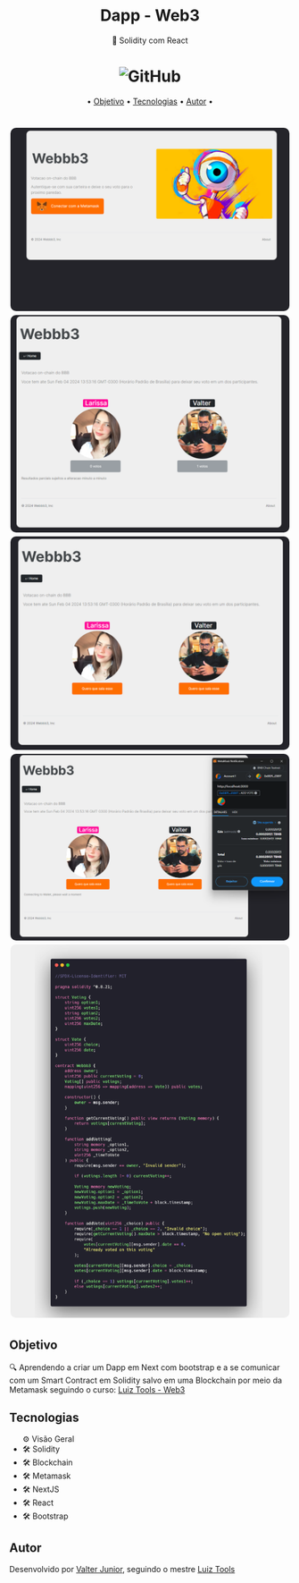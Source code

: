 <h1 align="center">Dapp - Web3</h1>


<p align="center"> 🚀 Solidity com React</p>

<h1 align="center"><img alt="GitHub" src="https://img.shields.io/github/license/valtercfjunior/portfolio"></h1>

<p align="center">•
 <a href="#objetivo">Objetivo</a> •
 <a href="#tecnologias">Tecnologias</a> • 
 <a href="#autor">Autor</a> •
</p>



<h1 align="center">
    <img src="./public/mock2.png" style="width: 500px; border-radius:10px " >
    <img src="./public/mock1.png" style="width: 500px; border-radius:10px " >
    <img src="./public/mock3.png" style="width: 500px; border-radius:10px " >
    <img src="./public/mock4.png" style="width: 500px; border-radius:10px " >
    <img src="./public/mock5.png" style="width: 500px; border-radius:10px " >
    
</h1>

## **Objetivo**

<p> 🔍 Aprendendo a criar um Dapp em Next com bootstrap e a se comunicar com um Smart Contract em Solidity salvo em uma Blockchain por meio da Metamask seguindo o curso:  <a href="https://www.luiztools.com.br/">Luiz Tools - Web3</a> </p>



## **Tecnologias**



<ul> ⚙️ Visão Geral
    <li>🛠 Solidity
    <li>🛠 Blockchain
    <li>🛠 Metamask
    <li>🛠 NextJS
    <li>🛠 React
    <li>🛠 Bootstrap
    
</ul>







## **Autor**

<p> Desenvolvido por <a href="https://github.com/valtercfjunior">Valter Junior</a>, seguindo o mestre <a href="https://www.luiztools.com.br/">Luiz Tools</a> </p>


